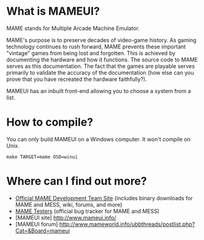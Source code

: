 What is MAMEUI?
===============

MAME stands for Multiple Arcade Machine Emulator.

MAME's purpose is to preserve decades of video-game history. As gaming technology continues to rush forward, MAME prevents these important "vintage" games from being lost and forgotten. This is achieved by documenting the hardware and how it functions. The source code to MAME serves as this documentation. The fact that the games are playable serves primarily to validate the accuracy of the documentation (how else can you prove that you have recreated the hardware faithfully?).

MAMEUI has an inbuilt front-end allowing you to choose a system from a list.


How to compile?
===============

You can only build MAMEUI on a Windows computer. It won't compile on Unix.

```
make TARGET=mame OSD=winui
```


Where can I find out more?
==========================

* [Official MAME Development Team Site](http://mamedev.org/) (includes binary downloads for MAME and MESS, wiki, forums, and more)
* [MAME Testers](http://mametesters.org/) (official bug tracker for MAME and MESS)
* [MAMEUI site] http://www.mameui.info/
* [MAMEUI forum] http://www.mameworld.info/ubbthreads/postlist.php?Cat=&Board=mameui
